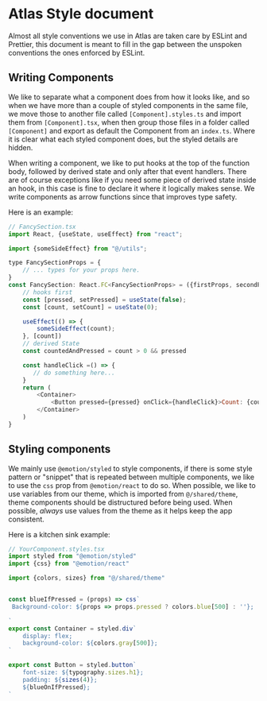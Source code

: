 # Atlas Style document
Almost all style conventions we use in Atlas are taken care by ESLint and Prettier,  this document is meant to fill in the gap between the unspoken conventions the ones enforced by ESLint.




## Writing Components

We like to separate what a component does from how it looks like, and so when we have more than a couple of styled components in the same file, we move those to another file called `[Component].styles.ts` and import them from `[Component].tsx`, when then group those files in a folder called `[Component]` and export as default the Component from an `index.ts`.
Where it is clear what each styled component does, but the styled details are hidden.

When writing a component, we like to put hooks at the top of the function body, followed by derived state and only after that event handlers. There are of course exceptions like if you need some piece of derived state inside an hook, in this case is fine to declare it where it logically makes sense.
We write components as arrow functions since that improves type safety.

Here is an example: 


```javascript
// FancySection.tsx
import React, {useState, useEffect} from "react";

import {someSideEffect} from "@/utils";

type FancySectionProps = {
    // ... types for your props here.
}
const FancySection: React.FC<FancySectionProps> = ({firstProps, secondProp, ...etc}) => {
    // hooks first
    const [pressed, setPressed] = useState(false);
    const [count, setCount] = useState(0);

    useEffect(() => {
        someSideEffect(count);
    }, [count])
    // derived State
    const countedAndPressed = count > 0 && pressed

    const handleClick =() => {
       // do something here...
    }
    return (
        <Container>
            <Button pressed={pressed} onClick={handleClick}>Count: {count}</Button>
        </Container>
    )
}

```

## Styling components

We mainly use `@emotion/styled` to style components, if there is some style pattern or "snippet" that is repeated between multiple components, we like to use the `css` prop from `@emotion/react` to do so.
When possible, we like to use variables from our theme, which is imported from `@/shared/theme`, theme components should be distructured before being used. When possible, *always* use values from the theme as it helps keep the app consistent.

Here is a kitchen sink example:

```javascript
// YourComponent.styles.tsx
import styled from "@emotion/styled"
import {css} from "@emotion/react"

import {colors, sizes} from "@/shared/theme"


const blueIfPressed = (props) => css`
 Background-color: ${props => props.pressed ? colors.blue[500] : ''};

`
export const Container = styled.div`
	display: flex;
	background-color: ${colors.gray[500]};
`

export const Button = styled.button`
    font-size: ${typography.sizes.h1};
    padding: ${sizes(4)};
    ${blueOnIfPressed};
` 
```
